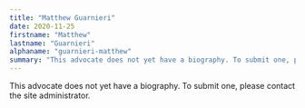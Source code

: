 ```yaml
---
title: "Matthew Guarnieri"
date: 2020-11-25
firstname: "Matthew"
lastname: "Guarnieri"
alphaname: "guarnieri-matthew"
summary: "This advocate does not yet have a biography. To submit one, please contact the site administrator."
---
```

This advocate does not yet have a biography. To submit one, please contact the site administrator.

